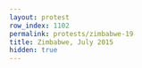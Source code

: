 ```yaml
---
layout: protest
row_index: 1102
permalink: protests/zimbabwe-19
title: Zimbabwe, July 2015
hidden: true
---
```


